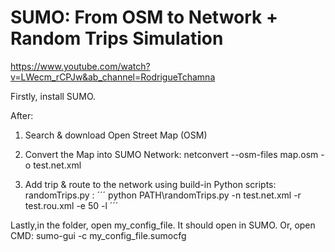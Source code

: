 # SUMO: From OSM to Network + Random Trips Simulation

https://www.youtube.com/watch?v=LWecm_rCPJw&ab_channel=RodrigueTchamna

Firstly, install SUMO. 

After: 

  1) Search & download Open Street Map (OSM)

  2) Convert the Map into SUMO Network: netconvert --osm-files map.osm -o test.net.xml

  3) Add trip & route to the network using build-in Python scripts: randomTrips.py :
  ´´´
  python PATH\randomTrips.py -n test.net.xml -r test.rou.xml -e 50 -l
  ´´´

Lastly,in the folder, open my_config_file. It should open in SUMO. Or, open CMD: sumo-gui -c my_config_file.sumocfg

